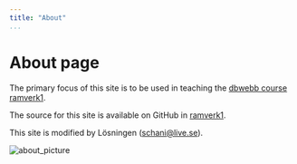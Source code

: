 ```yaml
---
title: "About"
...
```

About page
=========================

The primary focus of this site is to be used in teaching the [dbwebb course ramverk1](http://dbwebb.se/ramverk1).

The source for this site is available on GitHub in [ramverk1](https://github.com/Schanihbg/ramverk1).

This site is modified by Lösningen (schani@live.se).

![about_picture](img/about.jpg "Picture of code")
